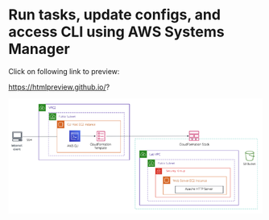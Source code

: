 # Run tasks, update configs, and access CLI using AWS Systems Manager

Click on following link to preview:

https://htmlpreview.github.io/?

![Screenshot](image.png)